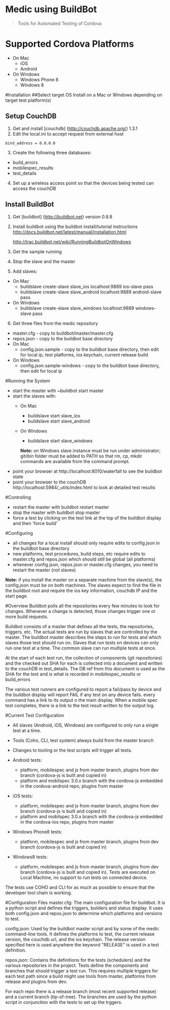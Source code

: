 Medic using BuildBot
=======

> Tools for Automated Testing of Cordova

# Supported Cordova Platforms
- On Mac
  - iOS
  - Android
- On Windows 
  - Windows Phone 8
  - Windows 8

#Installation
##Select target OS
Install on a Mac or Windows depending on target test platform(s)

## Setup CouchDB
1. Get and install [couchdb] (http://couchdb.apache.org/) 1.3.1 
2. Edit the local.ini to accept request from external host

  `bind_address = 0.0.0.0`

3. Create the following three databases:
  - build_errors
  - mobilespec_results
  - test_details

4. Set up a wireless access point so that the devices being tested can access the couchDB

## Install BuildBot
1. Get [buildbot] (http://buildbot.net) version 0.8.8
2. Install buildbot using the buildbot install/tutorial instructions
    http://docs.buildbot.net/latest/manual/installation.html

    http://trac.buildbot.net/wiki/RunningBuildbotOnWindows
3. Get the sample running
4. Stop the slave and the master
5. Add slaves:
  - On Mac
    - buildslave create-slave slave_ios localhost:9889 ios-slave pass
    - buildslave create-slave slave_android localhost:9889 android-slave pass
  - On Windows
    - buildslave create-slave slave_windows localhost:9889 windows-slave pass
 
6. Get three files from the medic repository
  - master.cfg - copy to buildbot/master/master.cfg
  - repos.json - copy to the buildbot base directory
  - On Mac
    - config.json.sample -  copy to the buildbot base directory, then edit for local ip, test platforms, ios keychain, current release build
  - On Windows
    - config.json.sample-windows -  copy to the buildbot base directory, then edit for local ip

#Running the System
- start the master with ~buildbot start master
- start the slaves with:
  - On Mac
    -  buildslave start slave_ios
    -  buildslave start slave_android
  - On Windows
    - buildslave start slave_windows

    **Note:**  on Windows slave instance must be run under administrator; git/bin folder must be added to PATH so that rm, cp, mkdir commands are available from the command prompt.
- point your browser at http://localhost:8010/waterfall to see the buildbot state
- point your browser to the couchDB http://localhost:5984/_utils/index.html to look at detailed test results

#Controlling
- restart the master with buildbot restart master
- stop the master with buildbot stop master
- force a test by clicking on the test link at the top of the buildbot display and then 'force build'

#Configuring
- all changes for a local install should only require edits to config.json in the buildbot base directory
- new platforms, test procedures, build steps, etc require edits to master.cfg and repos.json which should still be global (all platforms)
- whenever config.json, repos.json or master.cfg changes, you need to restart the master (not slaves)

**Note:**  if you install the master on a separate machine from the slave(s), the config.json must be on both machines. 
The slaves expect to find the file in the buildbot root and require the ios key information, couchdb IP and the start page.

#Overview
Buildbot polls all the repositories every few minutes to look for changes. Whenever a change is detected, those changes trigger one or more build requests. 

Buildbot consists of a master that defines all the tests, the repositories, triggers, etc.
The actual tests are run by slaves that are controlled by the master. The buildbot master describes the steps to run for tests and which slaves those test should run on. 
Slaves that run tests on devices can only run one test at a time.
The common slave can run multiple tests at once.

At the start of each test run, the collection of components (git repositories) and the checked out SHA for each is collected into a document and written to the couchDB in test_details. 
The DB ref from this document is used as the SHA for the test and is what is recorded in mobilespec_results or build_errors

The various test runners are configured to report a fail/pass by device and the buildbot display will report FAIL if any test on any device fails. 
every command has a link to its output o the main display. When a mobile spec test completes, there is a link to the test result written to the output log.

#Current Test Configuration
- All slaves (Android, iOS, Windows) are configured to only run a single test at a time.
- Tools (Coho, CLI, test system) always build from the master branch
- Changes to tooling or the test scripts will trigger all tests.

- Android tests:
  - platform, mobilespec and js  from master branch, plugins from dev branch (cordova-js is built and copied in)
  - platform and mobilspec 3.0.x branch with the cordova-js embedded in the cordova-android repo, plugins from master

- iOS tests:
  - platform, mobilespec and js  from master branch, plugins from dev branch (cordova-js is built and copied in)
  - platform and mobilspec 3.0.x branch with the cordova-js embedded in the cordova-ios repo, plugins from master

- Windows Phone8 tests:
  - platform, mobilespec and js  from master branch, plugins from dev branch (cordova-js is built and copied in)

- Windows8 tests:
  - platform, mobilespec and js  from master branch, plugins from dev branch (cordova-js is built and copied in). Tests are executed on Local Machine, no support to run tests on connected device.

The tests use COHO and CLI for as much as possible to ensure that the developer tool chain is working.

#Configuration Files
master.cfg: The main configuration file for buildbot. It is a python script and defines the triggers, builders and status display.
It uses both config.json and repos.json to determine which platforms and versions to test.

config.json: 
Used by the buildbot master script and by some of the medic command-line tools. 
It defines the platforms to test, the current release version, the couchdb url, and the ios keychain. 
The release version specified here is used anywhere the keyword "RELEASE" is used in a test definition.


repos.json: 
Contains the definitions for the tests (schedulers) and the various repositories in the project. 
Tests define the components and branches that should trigger a test run. 
This requires multiple triggers for each test path since a build might use tools from master, platforms from release and plugins from dev.

For each repo there is a release branch (most recent supported release) and a current branch (tip-of-tree). 
The branches are used by the python script in conjunction with the tests to set up the trggers. 
  

 

